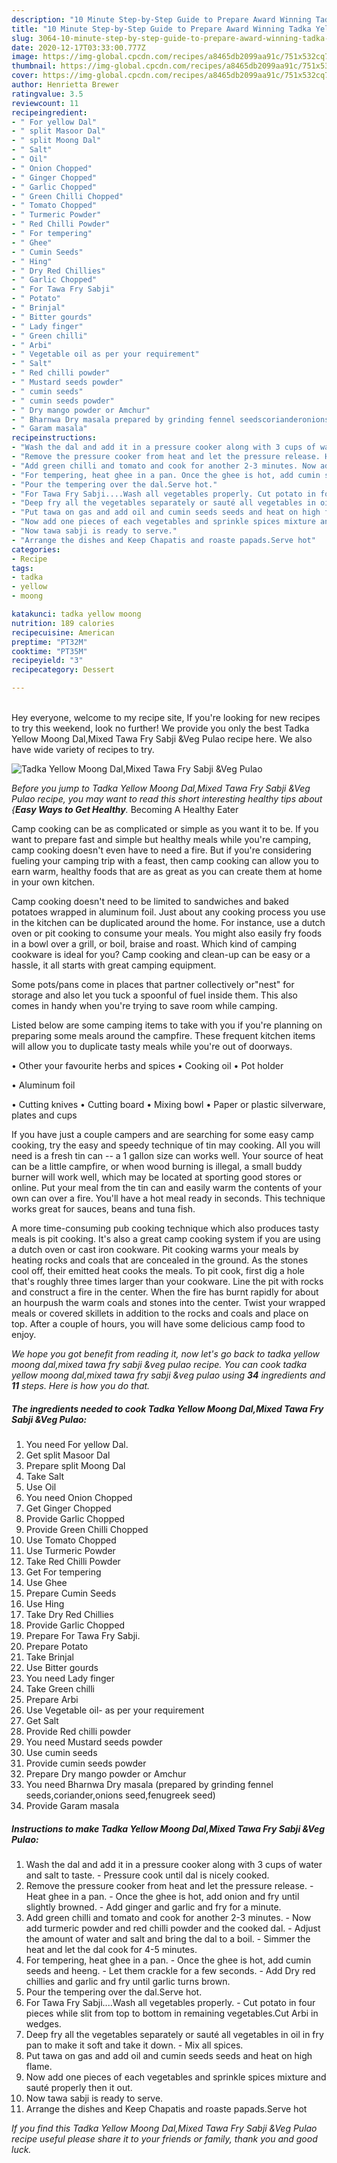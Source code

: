 ```yaml
---
description: "10 Minute Step-by-Step Guide to Prepare Award Winning Tadka Yellow Moong Dal,Mixed Tawa Fry Sabji &amp;amp;Veg Pulao"
title: "10 Minute Step-by-Step Guide to Prepare Award Winning Tadka Yellow Moong Dal,Mixed Tawa Fry Sabji &amp;amp;Veg Pulao"
slug: 3064-10-minute-step-by-step-guide-to-prepare-award-winning-tadka-yellow-moong-dal-mixed-tawa-fry-sabji-and-amp-veg-pulao
date: 2020-12-17T03:33:00.777Z
image: https://img-global.cpcdn.com/recipes/a8465db2099aa91c/751x532cq70/tadka-yellow-moong-dalmixed-tawa-fry-sabji-veg-pulao-recipe-main-photo.jpg
thumbnail: https://img-global.cpcdn.com/recipes/a8465db2099aa91c/751x532cq70/tadka-yellow-moong-dalmixed-tawa-fry-sabji-veg-pulao-recipe-main-photo.jpg
cover: https://img-global.cpcdn.com/recipes/a8465db2099aa91c/751x532cq70/tadka-yellow-moong-dalmixed-tawa-fry-sabji-veg-pulao-recipe-main-photo.jpg
author: Henrietta Brewer
ratingvalue: 3.5
reviewcount: 11
recipeingredient:
- " For yellow Dal"
- " split Masoor Dal"
- " split Moong Dal"
- " Salt"
- " Oil"
- " Onion Chopped"
- " Ginger Chopped"
- " Garlic Chopped"
- " Green Chilli Chopped"
- " Tomato Chopped"
- " Turmeric Powder"
- " Red Chilli Powder"
- " For tempering"
- " Ghee"
- " Cumin Seeds"
- " Hing"
- " Dry Red Chillies"
- " Garlic Chopped"
- " For Tawa Fry Sabji"
- " Potato"
- " Brinjal"
- " Bitter gourds"
- " Lady finger"
- " Green chilli"
- " Arbi"
- " Vegetable oil as per your requirement"
- " Salt"
- " Red chilli powder"
- " Mustard seeds powder"
- " cumin seeds"
- " cumin seeds powder"
- " Dry mango powder or Amchur"
- " Bharnwa Dry masala prepared by grinding fennel seedscorianderonions seedfenugreek seed"
- " Garam masala"
recipeinstructions:
- "Wash the dal and add it in a pressure cooker along with 3 cups of water and salt to taste. Pressure cook until dal is nicely cooked."
- "Remove the pressure cooker from heat and let the pressure release. Heat ghee in a pan. Once the ghee is hot, add onion and fry until slightly browned. Add ginger and garlic and fry for a minute."
- "Add green chilli and tomato and cook for another 2-3 minutes. Now add turmeric powder and red chilli powder and the cooked dal. Adjust the amount of water and salt and bring the dal to a boil. Simmer the heat and let the dal cook for 4-5 minutes."
- "For tempering, heat ghee in a pan. Once the ghee is hot, add cumin seeds and heeng. Let them crackle for a few seconds. Add Dry red chillies and garlic and fry until garlic turns brown."
- "Pour the tempering over the dal.Serve hot."
- "For Tawa Fry Sabji....Wash all vegetables properly. Cut potato in four pieces while slit from top to bottom in remaining vegetables.Cut Arbi in wedges."
- "Deep fry all the vegetables separately or sauté all vegetables in oil in fry pan to make it soft and take it down. Mix all spices."
- "Put tawa on gas and add oil and cumin seeds seeds and heat on high flame."
- "Now add one pieces of each vegetables and sprinkle spices mixture and sauté properly then it out."
- "Now tawa sabji is ready to serve."
- "Arrange the dishes and Keep Chapatis and roaste papads.Serve hot"
categories:
- Recipe
tags:
- tadka
- yellow
- moong

katakunci: tadka yellow moong 
nutrition: 189 calories
recipecuisine: American
preptime: "PT32M"
cooktime: "PT35M"
recipeyield: "3"
recipecategory: Dessert

---
```

<br>
Hey everyone, welcome to my recipe site, If you're looking for new recipes to try this weekend, look no further! We provide you only the best Tadka Yellow Moong Dal,Mixed Tawa Fry Sabji &amp;Veg Pulao recipe here. We also have wide variety of recipes to try.
<br>


![Tadka Yellow Moong Dal,Mixed Tawa Fry Sabji &amp;Veg Pulao](https://img-global.cpcdn.com/recipes/a8465db2099aa91c/751x532cq70/tadka-yellow-moong-dalmixed-tawa-fry-sabji-veg-pulao-recipe-main-photo.jpg)

<i>Before you jump to Tadka Yellow Moong Dal,Mixed Tawa Fry Sabji &amp;Veg Pulao recipe, you may want to read this short interesting healthy tips about {<strong>Easy Ways to Get Healthy</strong>.</i>
Becoming A Healthy Eater

    
Camp cooking can be as complicated or simple as you want it to be. If you want to prepare fast and simple but healthy meals while you're camping, camp cooking doesn't even have to need a fire. But if you're considering fueling your camping trip with a feast, then camp cooking can allow you to earn warm, healthy foods that are as great as you can create them at home in your own kitchen.

Camp cooking doesn't need to be limited to sandwiches and baked potatoes wrapped in aluminum foil.  Just about any cooking process you use in the kitchen can be duplicated around the home. For instance, use a dutch oven or pit cooking to consume your meals. You might also easily fry foods in a bowl over a grill, or boil, braise and roast. Which kind of camping cookware is ideal for you? Camp cooking and clean-up can be easy or a hassle, it all starts with great camping equipment.

Some pots/pans come in places that partner collectively or"nest" for storage and also let you tuck a spoonful of fuel inside them. This also comes in handy when you're trying to save room while camping.

Listed below are some camping items to take with you if you're planning on preparing some meals around the campfire. These frequent kitchen items will allow you to duplicate tasty meals while you're out of doorways.


• Other your favourite herbs and spices
• Cooking oil
• Pot holder

• Aluminum foil

• Cutting knives
• Cutting board
• Mixing bowl
• Paper or plastic silverware, plates and cups

If you have just a couple campers and are searching for some easy camp cooking, try the easy and speedy technique of tin may cooking. All you will need is a fresh tin can -- a 1 gallon size can works well. Your source of heat can be a little campfire, or when wood burning is illegal, a small buddy burner will work well, which may be located at sporting good stores or online. Put your meal from the tin can and easily warm the contents of your own can over a fire. You'll have a hot meal ready in seconds.  This technique works great for sauces, beans and tuna fish.

A more time-consuming pub cooking technique which also produces tasty meals is pit cooking.  It's also a great camp cooking system if you are using a dutch oven or cast iron cookware. Pit cooking warms your meals by heating rocks and coals that are concealed in the ground. As the stones cool off, their emitted heat cooks the meals. To pit cook, first dig a hole that's roughly three times larger than your cookware. Line the pit with rocks and construct a fire in the center. When the fire has burnt rapidly for about an hourpush the warm coals and stones into the center. Twist your wrapped meals or covered skillets in addition to the rocks and coals and place on top. After a couple of hours, you will have some delicious camp food to enjoy.


<i>We hope you got benefit from reading it, now let's go back to tadka yellow moong dal,mixed tawa fry sabji &amp;veg pulao recipe. You can cook tadka yellow moong dal,mixed tawa fry sabji &amp;veg pulao using <strong>34</strong> ingredients and <strong>11</strong> steps. Here is how you do that.
</i>

##### The ingredients needed to cook Tadka Yellow Moong Dal,Mixed Tawa Fry Sabji &amp;Veg Pulao:

1. You need  For yellow Dal.
1. Get  split Masoor Dal
1. Prepare  split Moong Dal
1. Take  Salt
1. Use  Oil
1. You need  Onion Chopped
1. Get  Ginger Chopped
1. Provide  Garlic Chopped
1. Provide  Green Chilli Chopped
1. Use  Tomato Chopped
1. Use  Turmeric Powder
1. Take  Red Chilli Powder
1. Get  For tempering
1. Use  Ghee
1. Prepare  Cumin Seeds
1. Use  Hing
1. Take  Dry Red Chillies
1. Provide  Garlic Chopped
1. Prepare  For Tawa Fry Sabji.
1. Prepare  Potato
1. Take  Brinjal
1. Use  Bitter gourds
1. You need  Lady finger
1. Take  Green chilli
1. Prepare  Arbi
1. Use  Vegetable oil- as per your requirement
1. Get  Salt
1. Provide  Red chilli powder
1. You need  Mustard seeds powder
1. Use  cumin seeds
1. Provide  cumin seeds powder
1. Prepare  Dry mango powder or Amchur
1. You need  Bharnwa Dry masala (prepared by grinding fennel seeds,coriander,onions seed,fenugreek seed)
1. Provide  Garam masala


##### Instructions to make Tadka Yellow Moong Dal,Mixed Tawa Fry Sabji &amp;Veg Pulao:

1. Wash the dal and add it in a pressure cooker along with 3 cups of water and salt to taste. - Pressure cook until dal is nicely cooked.
1. Remove the pressure cooker from heat and let the pressure release. - Heat ghee in a pan. - Once the ghee is hot, add onion and fry until slightly browned. - Add ginger and garlic and fry for a minute.
1. Add green chilli and tomato and cook for another 2-3 minutes. - Now add turmeric powder and red chilli powder and the cooked dal. - Adjust the amount of water and salt and bring the dal to a boil. - Simmer the heat and let the dal cook for 4-5 minutes.
1. For tempering, heat ghee in a pan. - Once the ghee is hot, add cumin seeds and heeng. - Let them crackle for a few seconds. - Add Dry red chillies and garlic and fry until garlic turns brown.
1. Pour the tempering over the dal.Serve hot.
1. For Tawa Fry Sabji....Wash all vegetables properly. - Cut potato in four pieces while slit from top to bottom in remaining vegetables.Cut Arbi in wedges.
1. Deep fry all the vegetables separately or sauté all vegetables in oil in fry pan to make it soft and take it down. - Mix all spices.
1. Put tawa on gas and add oil and cumin seeds seeds and heat on high flame.
1. Now add one pieces of each vegetables and sprinkle spices mixture and sauté properly then it out.
1. Now tawa sabji is ready to serve.
1. Arrange the dishes and Keep Chapatis and roaste papads.Serve hot




<i>If you find this Tadka Yellow Moong Dal,Mixed Tawa Fry Sabji &amp;Veg Pulao recipe useful please share it to your friends or family, thank you and good luck.</i>
